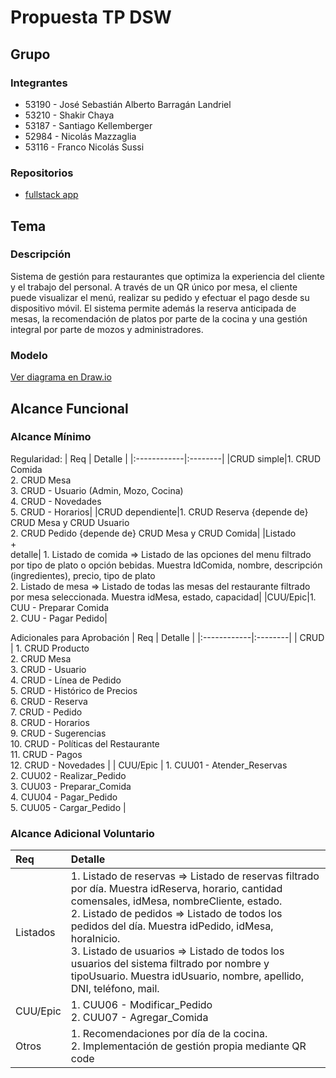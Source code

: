 # Propuesta TP DSW

## Grupo
### Integrantes
* 53190 - José Sebastián Alberto Barragán Landriel
* 53210 - Shakir Chaya
* 53187 - Santiago Kellemberger
* 52984 - Nicolás Mazzaglia
* 53116 - Franco Nicolás Sussi

### Repositorios
* [fullstack app](https://github.com/ShakirChaya0/Fullstack-app)

## Tema
### Descripción
Sistema de gestión para restaurantes que optimiza la experiencia del cliente y el trabajo del personal. A través de un QR único por mesa, el cliente puede visualizar el menú, realizar su pedido y efectuar el pago desde su dispositivo móvil. El sistema permite además la reserva anticipada de mesas, la recomendación de platos por parte de la cocina y una gestión integral por parte de mozos y administradores.

### Modelo
[Ver diagrama en Draw.io]([https://app.diagrams.net/#G1ZZTWwdzDl7HK8M6k9Cmo_s4LIDZSxHR9#%7B%22pageId%22%3A%22C5RBs43oDa-KdzZeNtuy%22%7D](https://drive.google.com/file/d/13MFX2FGwSIfcKgfaU-S0YrmG_0Gn1tV4/view?usp=sharing))


## Alcance Funcional 

### Alcance Mínimo

Regularidad:
| Req         | Detalle |
|:------------|:--------|
|CRUD simple|1. CRUD Comida<br>2. CRUD Mesa<br>3. CRUD - Usuario (Admin, Mozo, Cocina)<br> 4. CRUD - Novedades<br>5. CRUD - Horarios|
|CRUD dependiente|1. CRUD Reserva {depende de} CRUD Mesa y CRUD Usuario<br>2. CRUD Pedido {depende de} CRUD Mesa y CRUD Comida|
|Listado<br>+<br>detalle| 1. Listado de comida => Listado de las opciones del menu filtrado por tipo de plato o opción bebidas. Muestra IdComida, nombre, descripción (ingredientes), precio, tipo de plato<br> 2. Listado de mesa => Listado de todas las mesas del restaurante filtrado por mesa seleccionada. Muestra idMesa, estado, capacidad|
|CUU/Epic|1. CUU - Preparar Comida<br>2. CUU - Pagar Pedido|


Adicionales para Aprobación
| Req         | Detalle |
|:------------|:--------|
| CRUD        | 1. CRUD Producto<br>2. CRUD Mesa<br>3. CRUD - Usuario<br>4. CRUD - Línea de Pedido<br>5. CRUD - Histórico de Precios<br>6. CRUD - Reserva<br>7. CRUD - Pedido<br>8. CRUD - Horarios<br>9. CRUD - Sugerencias<br>10. CRUD - Políticas del Restaurante<br>11. CRUD - Pagos<br>12. CRUD - Novedades |
| CUU/Epic    | 1. CUU01 - Atender_Reservas<br>2. CUU02 - Realizar_Pedido<br>3. CUU03 - Preparar_Comida<br>4. CUU04 - Pagar_Pedido<br>5. CUU05 - Cargar_Pedido |


### Alcance Adicional Voluntario

| Req       | Detalle |
|:----------|:--------|
| Listados  | 1. Listado de reservas => Listado de reservas filtrado por día. Muestra idReserva, horario, cantidad comensales, idMesa, nombreCliente, estado.<br>2. Listado de pedidos => Listado de todos los pedidos del día. Muestra idPedido, idMesa, horaInicio.<br>3. Listado de usuarios => Listado de todos los usuarios del sistema filtrado por nombre y tipoUsuario. Muestra idUsuario, nombre, apellido, DNI, teléfono, mail. |
| CUU/Epic  | 1. CUU06 - Modificar_Pedido<br>2. CUU07 - Agregar_Comida |
| Otros     | 1. Recomendaciones por día de la cocina.<br>2. Implementación de gestión propia mediante QR code |

